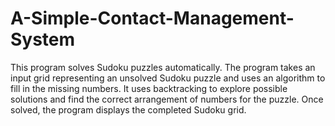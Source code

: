 # A-Simple-Contact-Management-System
This program solves Sudoku puzzles automatically. The program takes an input grid representing an unsolved Sudoku puzzle and uses an algorithm to fill in the missing numbers. It uses backtracking to explore possible solutions and find the correct arrangement of numbers for the puzzle. Once solved, the program displays the completed Sudoku grid.
